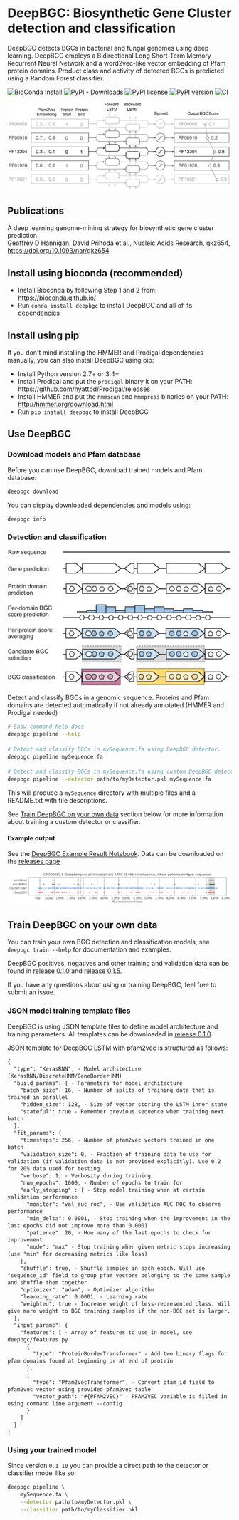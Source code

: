 # DeepBGC: Biosynthetic Gene Cluster detection and classification

DeepBGC detects BGCs in bacterial and fungal genomes using deep learning. 
DeepBGC employs a Bidirectional Long Short-Term Memory Recurrent Neural Network 
and a word2vec-like vector embedding of Pfam protein domains. 
Product class and activity of detected BGCs is predicted using a Random Forest classifier.

[![BioConda Install](https://img.shields.io/conda/dn/bioconda/deepbgc.svg?style=flag&label=BioConda%20install&color=green)](https://anaconda.org/bioconda/deepbgc) 
![PyPI - Downloads](https://img.shields.io/pypi/dm/deepbgc.svg?color=green&label=PyPI%20downloads)
[![PyPI license](https://img.shields.io/pypi/l/deepbgc.svg)](https://pypi.python.org/pypi/deepbgc/)
[![PyPI version](https://badge.fury.io/py/deepbgc.svg)](https://badge.fury.io/py/deepbgc)
[![CI](https://api.travis-ci.org/Merck/deepbgc.svg?branch=master)](https://travis-ci.org/Merck/deepbgc)

![DeepBGC architecture](images/deepbgc.architecture.png?raw=true "DeepBGC architecture")

## Publications

A deep learning genome-mining strategy for biosynthetic gene cluster prediction <br>
Geoffrey D Hannigan,  David Prihoda et al., Nucleic Acids Research, gkz654, https://doi.org/10.1093/nar/gkz654


## Install using bioconda (recommended)

- Install Bioconda by following Step 1 and 2 from: https://bioconda.github.io/
- Run `conda install deepbgc` to install DeepBGC and all of its dependencies    

## Install using pip

If you don't mind installing the HMMER and Prodigal dependencies manually, you can also install DeepBGC using pip:

- Install Python version 2.7+ or 3.4+
- Install Prodigal and put the `prodigal` binary it on your PATH: https://github.com/hyattpd/Prodigal/releases
- Install HMMER and put the `hmmscan` and `hmmpress` binaries on your PATH: http://hmmer.org/download.html
- Run `pip install deepbgc` to install DeepBGC   

## Use DeepBGC

### Download models and Pfam database

Before you can use DeepBGC, download trained models and Pfam database:

```bash
deepbgc download
```

You can display downloaded dependencies and models using:

```bash
deepbgc info
```

### Detection and classification

![DeepBGC pipeline](images/deepbgc.pipeline.png?raw=true "DeepBGC pipeline")

Detect and classify BGCs in a genomic sequence. 
Proteins and Pfam domains are detected automatically if not already annotated (HMMER and Prodigal needed)

```bash
# Show command help docs
deepbgc pipeline --help

# Detect and classify BGCs in mySequence.fa using DeepBGC detector.
deepbgc pipeline mySequence.fa

# Detect and classify BGCs in mySequence.fa using custom DeepBGC detector trained on your own data.
deepbgc pipeline --detector path/to/myDetector.pkl mySequence.fa
```

This will produce a `mySequence` directory with multiple files and a README.txt with file descriptions.

See [Train DeepBGC on your own data](#train-deepbgc-on-your-own-data) section below for more information about training a custom detector or classifier.

#### Example output

See the [DeepBGC Example Result Notebook](https://nbviewer.jupyter.org/urls/github.com/Merck/deepbgc/releases/download/v0.1.0/DeepBGC_Example_Result.ipynb).
Data can be downloaded on the [releases page](https://github.com/Merck/deepbgc/releases)

![Detected BGC Regions](images/deepbgc.bgc.png?raw=true "Detected BGC regions")

## Train DeepBGC on your own data

You can train your own BGC detection and classification models, see `deepbgc train --help` for documentation and examples.

DeepBGC positives, negatives and other training and validation data can be found in [release 0.1.0](https://github.com/Merck/deepbgc/releases/tag/v0.1.0) and [release 0.1.5](https://github.com/Merck/deepbgc/releases/tag/v0.1.5).

If you have any questions about using or training DeepBGC, feel free to submit an issue.

### JSON model training template files

DeepBGC is using JSON template files to define model architecture and training parameters. All templates can be downloaded in [release 0.1.0](https://github.com/Merck/deepbgc/releases/tag/v0.1.0).

JSON template for DeepBGC LSTM with pfam2vec is structured as follows:
```
{
  "type": "KerasRNN", - Model architecture (KerasRNN/DiscreteHMM/GeneBorderHMM)
  "build_params": { - Parameters for model architecture
    "batch_size": 16, - Number of splits of training data that is trained in parallel 
    "hidden_size": 128, - Size of vector storing the LSTM inner state
    "stateful": true - Remember previous sequence when training next batch
  },
  "fit_params": {
    "timesteps": 256, - Number of pfam2vec vectors trained in one batch
    "validation_size": 0, - Fraction of training data to use for validation (if validation data is not provided explicitly). Use 0.2 for 20% data used for testing.
    "verbose": 1, - Verbosity during training
    "num_epochs": 1000, - Number of epochs to train for
    "early_stopping" : { - Stop model training when at certain validation performance
      "monitor": "val_auc_roc", - Use validation AUC ROC to observe performance
      "min_delta": 0.0001, - Stop training when the improvement in the last epochs did not improve more than 0.0001
      "patience": 20, - How many of the last epochs to check for improvement
      "mode": "max" - Stop training when given metric stops increasing (use "min" for decreasing metrics like loss)
    },
    "shuffle": true, - Shuffle samples in each epoch. Will use "sequence_id" field to group pfam vectors belonging to the same sample and shuffle them together 
    "optimizer": "adam", - Optimizer algorithm
    "learning_rate": 0.0001, - Learning rate
    "weighted": true - Increase weight of less-represented class. Will give more weight to BGC training samples if the non-BGC set is larger.
  },
  "input_params": {
    "features": [ - Array of features to use in model, see deepbgc/features.py
      {
        "type": "ProteinBorderTransformer" - Add two binary flags for pfam domains found at beginning or at end of protein
      },
      {
        "type": "Pfam2VecTransformer", - Convert pfam_id field to pfam2vec vector using provided pfam2vec table
        "vector_path": "#{PFAM2VEC}" - PFAM2VEC variable is filled in using command line argument --config
      }
    ]
  }
}
```

### Using your trained model

Since version `0.1.10` you can provide a direct path to the detector or classifier model like so:
```bash
deepbgc pipeline \
    mySequence.fa \
    --detector path/to/myDetector.pkl \
    --classifier path/to/myClassifier.pkl 
```